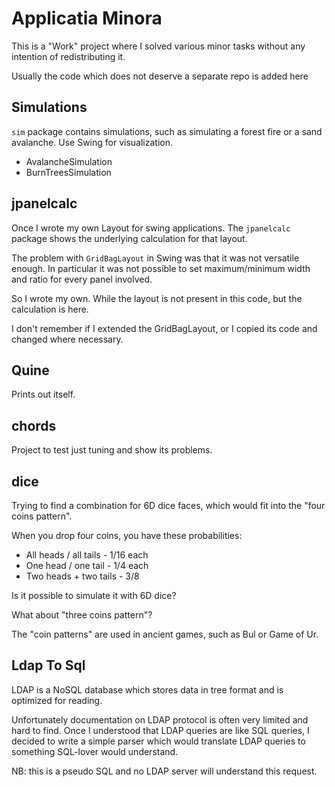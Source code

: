 # Applicatia Minora

This is a "Work" project where I solved various minor tasks without any intention of redistributing it.

Usually the code which does not deserve a separate repo is added here

## Simulations

`sim` package contains simulations, such as simulating a forest fire or a sand avalanche.
Use Swing for visualization.

 - AvalancheSimulation
 - BurnTreesSimulation

## jpanelcalc

Once I wrote my own Layout for swing applications.
The `jpanelcalc` package shows the underlying calculation for that layout.

The problem with `GridBagLayout` in Swing was that it was not versatile enough.
In particular it was not possible to set maximum/minimum width and ratio for every panel involved.

So I wrote my own. 
While the layout is not present in this code, but the calculation is here.

I don't remember if I extended the GridBagLayout, or I copied its code and changed where necessary.

## Quine

Prints out itself.

## chords

Project to test just tuning and show its problems.

## dice

Trying to find a combination for 6D dice faces, which would fit into the "four coins pattern".

When you drop four coins, you have these probabilities:

 - All heads / all tails - 1/16 each
 - One head / one tail - 1/4 each
 - Two heads + two tails - 3/8

Is it possible to simulate it with 6D dice?

What about "three coins pattern"?

The "coin patterns" are used in ancient games, such as Bul or Game of Ur.

## Ldap To Sql

LDAP is a NoSQL database which stores data in tree format and is optimized for reading.

Unfortunately documentation on LDAP protocol is often very limited and hard to find.
Once I understood that LDAP queries are like SQL queries, I decided to write a simple parser
which would translate LDAP queries to something SQL-lover would understand.

NB: this is a pseudo SQL and no LDAP server will understand this request.
